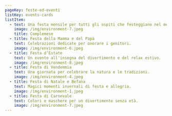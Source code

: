 ```yaml
---
pageKey: feste-ed-eventi
listKey: events-cards
listItem:
  - text: Una festa mensile per tutti gli ospiti che festeggiano nel mese.
    image: /img/environment-7.jpeg
    title: C﻿omplemese
  - title: Festa della Mamma e del Papà
    text: Celebrazioni dedicate per onorare i genitori.
    image: /img/environment-6.jpeg
  - title: Festa d’Estate
    text: Un evento all'insegna del divertimento e del relax estivo.
    image: /img/environment-8.jpeg
  - title: Festa di Vendemmia
    text: Una giornata per celebrare la natura e le tradizioni.
    image: /img/environment-4.jpeg
  - title: Festa di Natale e Befana
    text: Magici momenti invernali di festa e allegria.
    image: /img/environment-1.jpeg
  - title: Festa di Carnevale
    text: Colori e maschere per un divertimento senza età.
    image: /img/environment-7.jpeg
---
```

